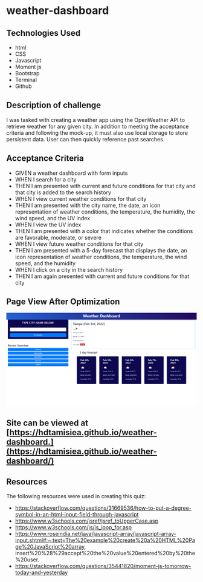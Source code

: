 # weather-dashboard

## Technologies Used

* html
* CSS
* Javascript
* Moment js
* Bootstrap
* Terminal
* Github

## Description of challenge

I was tasked with creating a weather app using the OpenWeather API to retrieve weather for any given city.  In addition to meeting the acceptance criteria and following the mock-up, it must also use local storage to store persistent data.  User can then quickly reference past searches.

##  Acceptance Criteria

* GIVEN a weather dashboard with form inputs
* WHEN I search for a city
* THEN I am presented with current and future conditions for that city and that city is added to the search history
* WHEN I view current weather conditions for that city
* THEN I am presented with the city name, the date, an icon representation of weather conditions, the temperature, the humidity, the wind speed, and the UV index
* WHEN I view the UV index
* THEN I am presented with a color that indicates whether the conditions are favorable, moderate, or severe
* WHEN I view future weather conditions for that city
* THEN I am presented with a 5-day forecast that displays the date, an icon representation of weather conditions, the temperature, the wind speed, and the humidity
* WHEN I click on a city in the search history
* THEN I am again presented with current and future conditions for that city

## Page View After Optimization

![Code-Quiz Landing Page View](/assets/images/page.png)

## Site can be viewed at [https://hdtamisiea.github.io/weather-dashboard.](https://hdtamisiea.github.io/weather-dashboard/)

## Resources

The following resources were used in creating this quiz:

* https://stackoverflow.com/questions/31669536/how-to-put-a-degree-symbol-in-an-html-input-field-through-javascript
* https://www.w3schools.com/jsref/jsref_toUpperCase.asp
* https://www.w3schools.com/js/js_loop_for.asp
* https://www.roseindia.net/java/javascript-array/javascript-array-input.shtml#:~:text=The%20example%20create%20a%20HTML%20Page%20JavaScript%20array,       insert%20%28%29accept%20the%20value%20entered%20by%20the%20user.
* https://stackoverflow.com/questions/35441820/moment-js-tomorrow-today-and-yesterday
